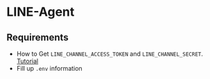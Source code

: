 # LINE-Agent


## Requirements
  - How to Get `LINE_CHANNEL_ACCESS_TOKEN` and `LINE_CHANNEL_SECRET`. [Tutorial](setting/LINE_setting.md)
  - Fill up ```.env``` information
  
